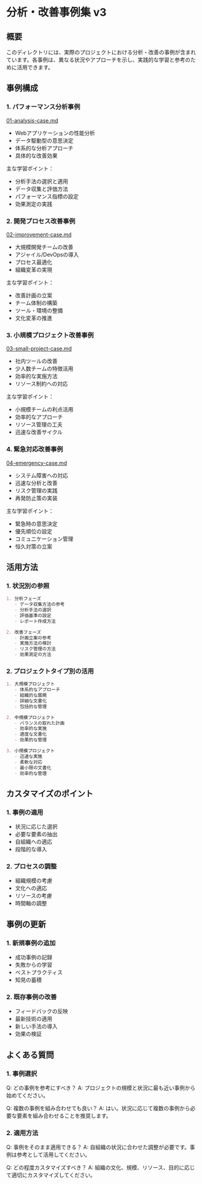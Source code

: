 # 分析・改善事例集 v3

## 概要
このディレクトリには、実際のプロジェクトにおける分析・改善の事例が含まれています。各事例は、異なる状況やアプローチを示し、実践的な学習と参考のために活用できます。

## 事例構成

### 1. パフォーマンス分析事例
[01-analysis-case.md](./01-analysis-case.md)
- Webアプリケーションの性能分析
- データ駆動型の意思決定
- 体系的な分析アプローチ
- 具体的な改善効果

主な学習ポイント：
- 分析手法の選択と適用
- データ収集と評価方法
- パフォーマンス指標の設定
- 効果測定の実践

### 2. 開発プロセス改善事例
[02-improvement-case.md](./02-improvement-case.md)
- 大規模開発チームの改善
- アジャイル/DevOpsの導入
- プロセス最適化
- 組織変革の実現

主な学習ポイント：
- 改善計画の立案
- チーム体制の構築
- ツール・環境の整備
- 文化変革の推進

### 3. 小規模プロジェクト改善事例
[03-small-project-case.md](./03-small-project-case.md)
- 社内ツールの改善
- 少人数チームの特徴活用
- 効率的な実施方法
- リソース制約への対応

主な学習ポイント：
- 小規模チームの利点活用
- 効率的なアプローチ
- リソース管理の工夫
- 迅速な改善サイクル

### 4. 緊急対応改善事例
[04-emergency-case.md](./04-emergency-case.md)
- システム障害への対応
- 迅速な分析と改善
- リスク管理の実践
- 再発防止策の実装

主な学習ポイント：
- 緊急時の意思決定
- 優先順位の設定
- コミュニケーション管理
- 恒久対策の立案

## 活用方法

### 1. 状況別の参照
```markdown
1. 分析フェーズ
   - データ収集方法の参考
   - 分析手法の選択
   - 評価基準の設定
   - レポート作成方法

2. 改善フェーズ
   - 計画立案の参考
   - 実施方法の検討
   - リスク管理の方法
   - 効果測定の方法
```

### 2. プロジェクトタイプ別の活用
```markdown
1. 大規模プロジェクト
   - 体系的なアプローチ
   - 組織的な展開
   - 詳細な文書化
   - 包括的な管理

2. 中規模プロジェクト
   - バランスの取れた計画
   - 効率的な実施
   - 適度な文書化
   - 効果的な管理

3. 小規模プロジェクト
   - 迅速な実施
   - 柔軟な対応
   - 最小限の文書化
   - 効率的な管理
```

## カスタマイズのポイント

### 1. 事例の適用
- 状況に応じた選択
- 必要な要素の抽出
- 自組織への適応
- 段階的な導入

### 2. プロセスの調整
- 組織規模の考慮
- 文化への適応
- リソースの考慮
- 時間軸の調整

## 事例の更新

### 1. 新規事例の追加
- 成功事例の記録
- 失敗からの学習
- ベストプラクティス
- 知見の蓄積

### 2. 既存事例の改善
- フィードバックの反映
- 最新技術の適用
- 新しい手法の導入
- 効果の検証

## よくある質問

### 1. 事例選択
Q: どの事例を参考にすべき？
A: プロジェクトの規模と状況に最も近い事例から始めてください。

Q: 複数の事例を組み合わせても良い？
A: はい。状況に応じて複数の事例から必要な要素を組み合わせることを推奨します。

### 2. 適用方法
Q: 事例をそのまま適用できる？
A: 自組織の状況に合わせた調整が必要です。事例は参考として活用してください。

Q: どの程度カスタマイズすべき？
A: 組織の文化、規模、リソース、目的に応じて適切にカスタマイズしてください。